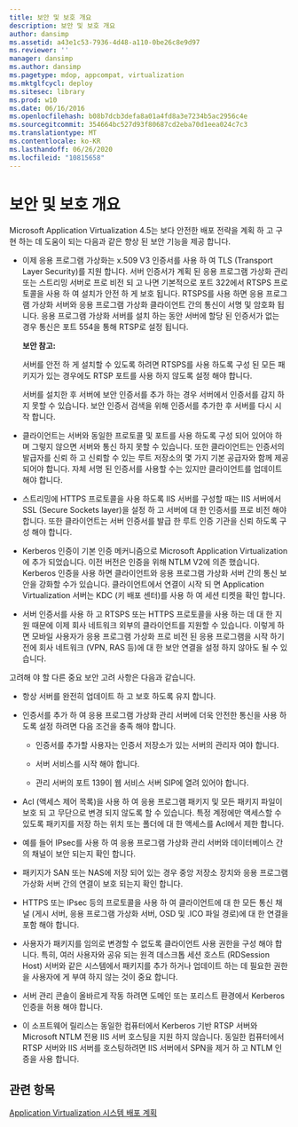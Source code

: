 ```yaml
---
title: 보안 및 보호 개요
description: 보안 및 보호 개요
author: dansimp
ms.assetid: a43e1c53-7936-4d48-a110-0be26c8e9d97
ms.reviewer: ''
manager: dansimp
ms.author: dansimp
ms.pagetype: mdop, appcompat, virtualization
ms.mktglfcycl: deploy
ms.sitesec: library
ms.prod: w10
ms.date: 06/16/2016
ms.openlocfilehash: b08b7dcb3defa8a01a4fd8a3e7234b5ac2956c4e
ms.sourcegitcommit: 354664bc527d93f80687cd2eba70d1eea024c7c3
ms.translationtype: MT
ms.contentlocale: ko-KR
ms.lasthandoff: 06/26/2020
ms.locfileid: "10815658"
---
```

# 보안 및 보호 개요


Microsoft Application Virtualization 4.5는 보다 안전한 배포 전략을 계획 하 고 구현 하는 데 도움이 되는 다음과 같은 향상 된 보안 기능을 제공 합니다.

-   이제 응용 프로그램 가상화는 x.509 V3 인증서를 사용 하 여 TLS (Transport Layer Security)를 지원 합니다. 서버 인증서가 계획 된 응용 프로그램 가상화 관리 또는 스트리밍 서버로 프로 비전 되 고 나면 기본적으로 포트 322에서 RTSPS 프로토콜을 사용 하 여 설치가 안전 하 게 보호 됩니다. RTSPS를 사용 하면 응용 프로그램 가상화 서버와 응용 프로그램 가상화 클라이언트 간의 통신이 서명 및 암호화 됩니다. 응용 프로그램 가상화 서버를 설치 하는 동안 서버에 할당 된 인증서가 없는 경우 통신은 포트 554을 통해 RTSP로 설정 됩니다.

    **보안 참고:**

    서버를 안전 하 게 설치할 수 있도록 하려면 RTSPS를 사용 하도록 구성 된 모든 패키지가 있는 경우에도 RTSP 포트를 사용 하지 않도록 설정 해야 합니다.

    서버를 설치한 후 서버에 보안 인증서를 추가 하는 경우 서버에서 인증서를 감지 하지 못할 수 있습니다. 보안 인증서 검색을 위해 인증서를 추가한 후 서버를 다시 시작 합니다.

-   클라이언트는 서버와 동일한 프로토콜 및 포트를 사용 하도록 구성 되어 있어야 하며 그렇지 않으면 서버와 통신 하지 못할 수 있습니다. 또한 클라이언트는 인증서의 발급자를 신뢰 하 고 신뢰할 수 있는 루트 저장소의 몇 가지 기본 공급자와 함께 제공 되어야 합니다. 자체 서명 된 인증서를 사용할 수는 있지만 클라이언트를 업데이트 해야 합니다.

-   스트리밍에 HTTPS 프로토콜을 사용 하도록 IIS 서버를 구성할 때는 IIS 서버에서 SSL (Secure Sockets layer)을 설정 하 고 서버에 대 한 인증서를 프로 비전 해야 합니다. 또한 클라이언트는 서버 인증서를 발급 한 루트 인증 기관을 신뢰 하도록 구성 해야 합니다.

-   Kerberos 인증이 기본 인증 메커니즘으로 Microsoft Application Virtualization에 추가 되었습니다. 이전 버전은 인증을 위해 NTLM V2에 의존 했습니다. Kerberos 인증을 사용 하면 클라이언트와 응용 프로그램 가상화 서버 간의 통신 보안을 강화할 수가 있습니다. 클라이언트에서 연결이 시작 되 면 Application Virtualization 서버는 KDC (키 배포 센터)를 사용 하 여 세션 티켓을 확인 합니다.

-   서버 인증서를 사용 하 고 RTSPS 또는 HTTPS 프로토콜을 사용 하는 데 대 한 지원 때문에 이제 회사 네트워크 외부의 클라이언트를 지원할 수 있습니다. 이렇게 하면 모바일 사용자가 응용 프로그램 가상화 프로 비전 된 응용 프로그램을 시작 하기 전에 회사 네트워크 (VPN, RAS 등)에 대 한 보안 연결을 설정 하지 않아도 될 수 있습니다.

고려해 야 할 다른 중요 보안 고려 사항은 다음과 같습니다.

-   항상 서버를 완전히 업데이트 하 고 보호 하도록 유지 합니다.

-   인증서를 추가 하 여 응용 프로그램 가상화 관리 서버에 더욱 안전한 통신을 사용 하도록 설정 하려면 다음 조건을 충족 해야 합니다.

    -   인증서를 추가할 사용자는 인증서 저장소가 있는 서버의 관리자 여야 합니다.

    -   서버 서비스를 시작 해야 합니다.

    -   관리 서버의 포트 139이 웹 서비스 서버 SIP에 열려 있어야 합니다.

-   Acl (액세스 제어 목록)을 사용 하 여 응용 프로그램 패키지 및 모든 패키지 파일이 보호 되 고 무단으로 변경 되지 않도록 할 수 있습니다. 특정 계정에만 액세스할 수 있도록 패키지를 저장 하는 위치 또는 폴더에 대 한 액세스를 Acl에서 제한 합니다.

-   예를 들어 IPsec를 사용 하 여 응용 프로그램 가상화 관리 서버와 데이터베이스 간의 채널이 보안 되는지 확인 합니다.

-   패키지가 SAN 또는 NAS에 저장 되어 있는 경우 중앙 저장소 장치와 응용 프로그램 가상화 서버 간의 연결이 보호 되는지 확인 합니다.

-   HTTPS 또는 IPsec 등의 프로토콜을 사용 하 여 클라이언트에 대 한 모든 통신 채널 (게시 서버, 응용 프로그램 가상화 서버, OSD 및 .ICO 파일 경로)에 대 한 연결을 포함 해야 합니다. 

-   사용자가 패키지를 임의로 변경할 수 없도록 클라이언트 사용 권한을 구성 해야 합니다. 특히, 여러 사용자와 공유 되는 원격 데스크톱 세션 호스트 (RDSession Host) 서버와 같은 시스템에서 패키지를 추가 하거나 업데이트 하는 데 필요한 권한을 사용자에 게 부여 하지 않는 것이 중요 합니다.

-   서버 관리 콘솔이 올바르게 작동 하려면 도메인 또는 포리스트 환경에서 Kerberos 인증을 허용 해야 합니다.

-   이 소프트웨어 릴리스는 동일한 컴퓨터에서 Kerberos 기반 RTSP 서버와 Microsoft NTLM 전용 IIS 서버 호스팅을 지원 하지 않습니다. 동일한 컴퓨터에서 RTSP 서버와 IIS 서버를 호스팅하려면 IIS 서버에서 SPN을 제거 하 고 NTLM 인증을 사용 합니다.

## 관련 항목


[Application Virtualization 시스템 배포 계획](planning-for-application-virtualization-system-deployment.md)

 

 





